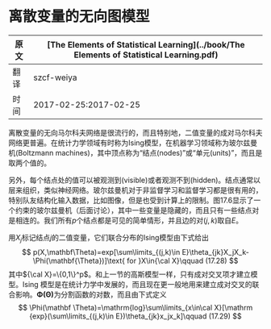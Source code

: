 # 离散变量的无向图模型

| 原文   | [The Elements of Statistical Learning](../book/The Elements of Statistical Learning.pdf) |
| ---- | ---------------------------------------- |
| 翻译   | szcf-weiya                               |
| 时间   | 2017-02-25:2017-02-25                    |

离散变量的无向马尔科夫网络是很流行的，而且特别地，二值变量的成对马尔科夫网络更普遍。在统计力学领域有时称为Ising模型，在机器学习领域称为玻尔兹曼机(Boltzmann machines)，其中顶点称为“结点(nodes)”或“单元(units)”，而且是取两个值的。

另外，每个结点处的值可以被观测到(visible)或者观测不到(hidden)。结点通常以层来组织，类似神经网络。玻尔兹曼机对于非监督学习和监督学习都是很有用的，特别队友结构化输入数据，比如图像，但是也受到计算上的限制。图17.6显示了一个约束的玻尔兹曼机（后面讨论），其中一些变量是隐藏的，而且只有一些结点对是相连的。我们所有$p$个结点都是可见的简单情形，并且边的对$(j,k)$取自$E$。

用$X_j$标记结点$j$的二值变量，它们联合分布的Ising模型由下式给出
$$
p(X,\mathbf\Theta)=exp[\sum\limits_{(j,k)\in E}\theta_{jk}X_jX_k-\Phi(\mathbf{\Theta})]\text{  for  }X\in{\cal X}\qquad (17.28)
$$
其中${\cal X}=\{0,1\}^p$。和上一节的高斯模型一样，只有成对交叉项才建立模型。Ising 模型是在统计力学中发展的，而且现在更一般地用来建立成对交叉的联合影响。$\mathbf{\Phi(\Theta)}$为分割函数的对数，而且由下式定义
$$
\Phi(\mathbf \Theta)=\mathrm{log}\sum\limits_{x\in\cal X}[\mathrm {exp}(\sum\limits_{(j,k)\in E})\theta_{jk}x_jx_k]\qquad (17.29)
$$
